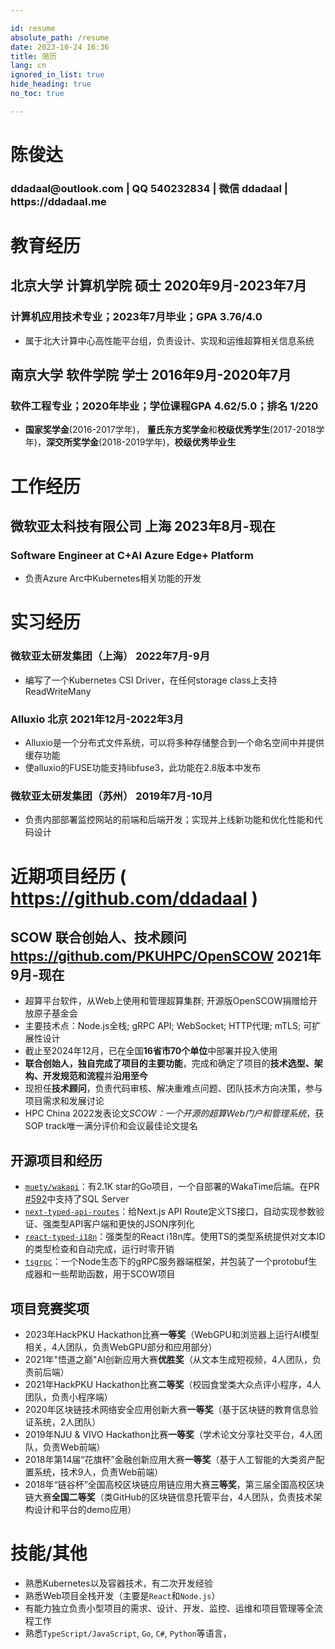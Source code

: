 ```yaml
---

id: resume
absolute_path: /resume
date: 2023-10-24 16:36
title: 简历
lang: cn
ignored_in_list: true
hide_heading: true
no_toc: true

---
```


<h1 class="name">
陈俊达
</h1>

<h3 class="contact">ddadaal@outlook.com | QQ 540232834 | 微信 ddadaal | https://ddadaal.me

</h3>

# 教育经历

## <span class="highlight">北京大学 计算机学院 硕士</span> <span class="right">2020年9月-2023年7月</span>

### 计算机应用技术专业；2023年7月毕业；GPA 3.76/4.0

- 属于北大计算中心高性能平台组，负责设计、实现和运维超算相关信息系统

## <span class="highlight">南京大学 软件学院 学士</span> <span class="right">2016年9月-2020年7月</span>

### 软件工程专业；2020年毕业；学位课程GPA 4.62/5.0；排名 1/220
- **国家奖学金**(2016-2017学年)， **董氏东方奖学金**和**校级优秀学生**(2017-2018学年)，**深交所奖学金**(2018-2019学年)，**校级优秀毕业生**

# 工作经历

## <span class="highlight">微软亚太科技有限公司 上海</span> <span class="right">2023年8月-现在</span>
### Software Engineer at C+AI Azure Edge+ Platform

- 负责Azure Arc中Kubernetes相关功能的开发

# 实习经历

### **微软亚太研发集团（上海）** <span class="right">2022年7月-9月</span>

- 编写了一个Kubernetes CSI Driver，在任何storage class上支持ReadWriteMany

### **Alluxio** 北京 <span class="right">2021年12月-2022年3月</span>

- Alluxio是一个分布式文件系统，可以将多种存储整合到一个命名空间中并提供缓存功能
- 使alluxio的FUSE功能支持libfuse3，此功能在2.8版本中发布

### **微软亚太研发集团（苏州）** <span class="right">2019年7月-10月</span>

- 负责内部部署监控网站的前端和后端开发；实现并上线新功能和优化性能和代码设计

# 近期项目经历 ( https://github.com/ddadaal )

## **SCOW** 联合创始人、技术顾问 https://github.com/PKUHPC/OpenSCOW <span class="right">2021年9月-现在</span>

- 超算平台软件，从Web上使用和管理超算集群; 开源版OpenSCOW捐赠给开放原子基金会
- 主要技术点：Node.js全栈; gRPC API; WebSocket; HTTP代理; mTLS; 可扩展性设计
- 截止至2024年12月，已在全国**16省市70个单位**中部署并投入使用
- **联合创始人，独自完成了项目的主要功能**，完成和确定了项目的**技术选型、架构、开发规范和流程**并**沿用至今**
- 现担任**技术顾问**，负责代码审核、解决重难点问题、团队技术方向决策，参与项目需求和发展讨论
- HPC China 2022发表论文*SCOW：一个开源的超算Web门户和管理系统*，获SOP track唯一满分评价和会议最佳论文提名

## 开源项目和经历

- [`muety/wakapi`](https://github.com/muety/wakapi)：有2.1K star的Go项目，一个自部署的WakaTime后端。在PR [#592](https://github.com/muety/wakapi/pull/592)中支持了SQL Server
- [`next-typed-api-routes`](https://github.com/ddadaal/next-typed-api-routes)：给Next.js API Route定义TS接口，自动实现参数验证、强类型API客户端和更快的JSON序列化
- [`react-typed-i18n`](http://github.com/ddadaal/react-typed-i18n)：强类型的React i18n库。使用TS的类型系统提供对文本ID的类型检查和自动完成，运行时零开销
- [`tsgrpc`](https://github.com/ddadaal/tsgrpc)：一个Node生态下的gRPC服务器端框架，并包装了一个protobuf生成器和一些帮助函数，用于SCOW项目

## 项目竞赛奖项

- 2023年HackPKU Hackathon比赛**一等奖**（WebGPU和浏览器上运行AI模型相关，4人团队，负责WebGPU部分和应用部分）
- 2021年"悟道之巅"AI创新应用大赛**优胜奖**（从文本生成短视频，4人团队，负责前后端）
- 2021年HackPKU Hackathon比赛**二等奖**（校园食堂类大众点评小程序，4人团队，负责小程序端）
- 2020年区块链技术网络安全应用创新大赛**一等奖**（基于区块链的教育信息验证系统，2人团队）
- 2019年NJU & VIVO Hackathon比赛**一等奖**（学术论文分享社交平台，4人团队，负责Web前端）
- 2018年第14届“花旗杯”金融创新应用大赛**一等奖**（基于人工智能的大类资产配置系统，技术9人，负责Web前端）
- 2018年“链谷杯”全国高校区块链应用链应用大赛**三等奖**，第三届全国高校区块链大赛**全国二等奖**（类GitHub的区块链信息托管平台，4人团队，负责技术架构设计和平台的demo应用）

# 技能/其他

- 熟悉Kubernetes以及容器技术，有二次开发经验
- 熟悉Web项目全栈开发（主要是`React`和`Node.js`）
- 有能力独立负责小型项目的需求、设计、开发、监控、运维和项目管理等全流程工作
- 熟悉`TypeScript/JavaScript`, `Go`, `C#`, `Python`等语言，

